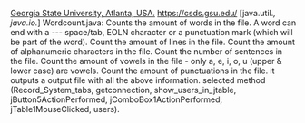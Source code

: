 [Georgia State University, Atlanta, USA.](https://catalogs.gsu.edu/preview_entity.php?catoid=4&ent_oid=231&returnto=562) https://csds.gsu.edu/
[java.util.*, java.io.*]
Wordcount.java: Counts the amount of words in the file. A word can end with a --- space/tab, EOLN character or a punctuation mark (which will be part of the word).
   Count the amount of lines in the file.
   Count the amount of alphanumeric characters in the file.
   Count the number of sentences in the file.
   Count the amount of vowels in the file - only a, e, i, o, u (upper & lower case) are vowels.
   Count the amount of punctuations in the file.
   it outputs a output file with all the above information.
selected method (Record_System_tabs, getconnection, show_users_in_jtable, jButton5ActionPerformed, jComboBox1ActionPerformed, jTable1MouseClicked, users).
